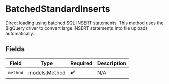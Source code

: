 # BatchedStandardInserts

Direct loading using batched SQL INSERT statements. This method uses the BigQuery driver to convert large INSERT statements into file uploads automatically.


## Fields

| Field                                | Type                                 | Required                             | Description                          |
| ------------------------------------ | ------------------------------------ | ------------------------------------ | ------------------------------------ |
| `method`                             | [models.Method](../models/method.md) | :heavy_check_mark:                   | N/A                                  |